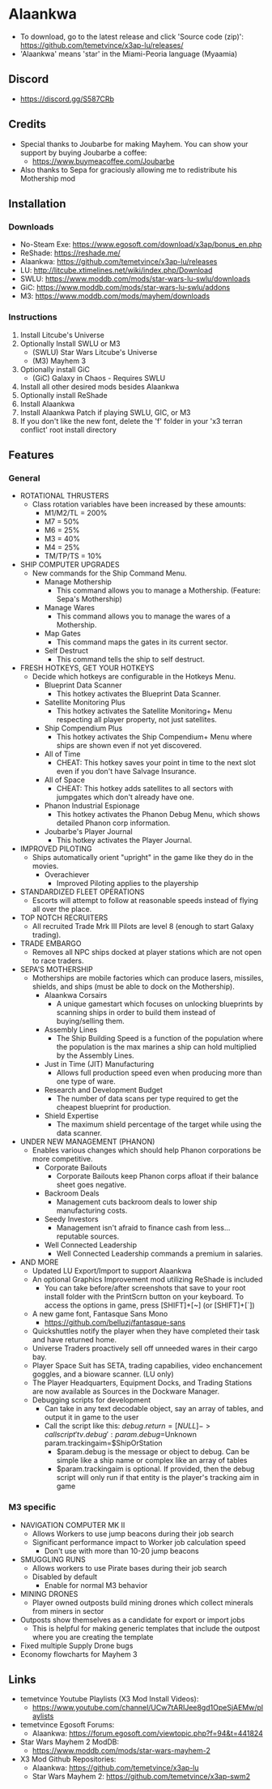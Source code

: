 # Alaankwa
* To download, go to the latest release and click 'Source code (zip)': https://github.com/temetvince/x3ap-lu/releases/
* 'Alaankwa' means 'star' in the Miami-Peoria language (Myaamia)

## Discord
* https://discord.gg/S587CRb

## Credits
* Special thanks to Joubarbe for making Mayhem. You can show your support by buying Joubarbe a coffee:
    * https://www.buymeacoffee.com/Joubarbe
* Also thanks to Sepa for graciously allowing me to redistribute his Mothership mod

## Installation
### Downloads
* No-Steam Exe: https://www.egosoft.com/download/x3ap/bonus_en.php
* ReShade: https://reshade.me/
* Alaankwa: https://github.com/temetvince/x3ap-lu/releases
* LU: http://litcube.xtimelines.net/wiki/index.php/Download
* SWLU: https://www.moddb.com/mods/star-wars-lu-swlu/downloads
* GiC: https://www.moddb.com/mods/star-wars-lu-swlu/addons
* M3: https://www.moddb.com/mods/mayhem/downloads

### Instructions
1. Install Litcube's Universe
2. Optionally Install SWLU or M3
    * (SWLU) Star Wars Litcube's Universe
    * (M3) Mayhem 3
3. Optionally install GiC
    * (GiC) Galaxy in Chaos - Requires SWLU
4. Install all other desired mods besides Alaankwa
5. Optionally install ReShade
6. Install Alaankwa
7. Install Alaankwa Patch if playing SWLU, GIC, or M3
8. If you don't like the new font, delete the 'f' folder in your 'x3 terran conflict' root install directory

## Features
### General
* ROTATIONAL THRUSTERS
    * Class rotation variables have been increased by these amounts:
        * M1/M2/TL = 200%
        * M7 = 50%
        * M6 = 25%
        * M3 = 40%
        * M4 = 25%
        * TM/TP/TS = 10%
* SHIP COMPUTER UPGRADES
    * New commands for the Ship Command Menu.
        * Manage Mothership
            * This command allows you to manage a Mothership. (Feature: Sepa's Mothership)
        * Manage Wares
            * This command allows you to manage the wares of a Mothership.
        * Map Gates
            * This command maps the gates in its current sector.
        * Self Destruct
            * This command tells the ship to self destruct.
* FRESH HOTKEYS, GET YOUR HOTKEYS
    * Decide which hotkeys are configurable in the Hotkeys Menu.
        * Blueprint Data Scanner 
            * This hotkey activates the Blueprint Data Scanner.
        * Satellite Monitoring Plus
            * This hotkey activates the Satellite Monitoring+ Menu respecting all player property, not just satellites.
        * Ship Compendium Plus
            * This hotkey activates the Ship Compendium+ Menu where ships are shown even if not yet discovered.
        * All of Time
            * CHEAT: This hotkey saves your point in time to the next slot even if you don't have Salvage Insurance.
        * All of Space
            * CHEAT: This hotkey adds satellites to all sectors with jumpgates which don't already have one.
        * Phanon Industrial Espionage
            * This hotkey activates the Phanon Debug Menu, which shows detailed Phanon corp information.
        * Joubarbe's Player Journal
            * This hotkey activates the Player Journal.
* IMPROVED PILOTING
    * Ships automatically orient "upright" in the game like they do in the movies.
        * Overachiever
            * Improved Piloting applies to the playership
* STANDARDIZED FLEET OPERATIONS
    * Escorts will attempt to follow at reasonable speeds instead of flying all over the place.
* TOP NOTCH RECRUITERS
    * All recruited Trade Mrk III Pilots are level 8 (enough to start Galaxy trading).
* TRADE EMBARGO
    * Removes all NPC ships docked at player stations which are not open to race traders.
* SEPA'S MOTHERSHIP
    * Motherships are mobile factories which can produce lasers, missiles, shields, and ships (must be able to dock on the Mothership).
        * Alaankwa Corsairs
            * A unique gamestart which focuses on unlocking blueprints by scanning ships in order to build them instead of buying/selling them.
        * Assembly Lines
            * The Ship Building Speed is a function of the population where the population is the max marines a ship can hold multiplied by the Assembly Lines.
        * Just in Time (JIT) Manufacturing
            * Allows full production speed even when producing more than one type of ware.
        * Research and Development Budget
            * The number of data scans per type required to get the cheapest blueprint for production.
        * Shield Expertise
            * The maximum shield percentage of the target while using the data scanner.
* UNDER NEW MANAGEMENT (PHANON)
    * Enables various changes which should help Phanon corporations be more competitive.
        * Corporate Bailouts
            * Corporate Bailouts keep Phanon corps afloat if their balance sheet goes negative.
        * Backroom Deals
            * Management cuts backroom deals to lower ship manufacturing costs.
        * Seedy Investors
            * Management isn't afraid to finance cash from less... reputable sources.
        * Well Connected Leadership
            * Well Connected Leadership commands a premium in salaries.
* AND MORE
    * Updated LU Export/Import to support Alaankwa
    * An optional Graphics Improvement mod utilizing ReShade is included
        * You can take before/after screenshots that save to your root install folder with the PrintScrn button on your keyboard. To access the options in game, press [SHIFT]+[~] (or [SHIFT]+[`])
    * A new game font, Fantasque Sans Mono
        * https://github.com/belluzj/fantasque-sans
    * Quickshuttles notify the player when they have completed their task and have returned home.
    * Universe Traders proactively sell off unneeded wares in their cargo bay.
    * Player Space Suit has SETA, trading capabilies, video enchancement goggles, and a bioware scanner. (LU only)
    * The Player Headquarters, Equipment Docks, and Trading Stations are now available as Sources in the Dockware Manager.
    * Debugging scripts for development
        * Can take in any text decodable object, say an array of tables, and output it in game to the user
        * Call the script like this: $debug.return = [NULL] -> call script 'tv.debug': param.debug=$Unknown param.trackingaim=$ShipOrStation
            * $param.debug is the message or object to debug. Can be simple like a ship name or complex like an array of tables
            * $param.trackingaim is optional. If provided, then the debug script will only run if that entity is the player's tracking aim in game


### M3 specific
* NAVIGATION COMPUTER MK II
    * Allows Workers to use jump beacons during their job search
    * Significant performance impact to Worker job calculation speed
        * Don't use with more than 10-20 jump beacons
* SMUGGLING RUNS
    * Allows workers to use Pirate bases during their job search
    * Disabled by default
        * Enable for normal M3 behavior
* MINING DRONES
    * Player owned outposts build mining drones which collect minerals from miners in sector
* Outposts show themselves as a candidate for export or import jobs
    * This is helpful for making generic templates that include the outpost where you are creating the template
* Fixed multiple Supply Drone bugs
* Economy flowcharts for Mayhem 3

## Links
* temetvince Youtube Playlists (X3 Mod Install Videos):
	* https://www.youtube.com/channel/UCw7tARIJee8gd1OpeSjAEMw/playlists
* temetvince Egosoft Forums:
    * Alaankwa: https://forum.egosoft.com/viewtopic.php?f=94&t=441824
* Star Wars Mayhem 2 ModDB:
    * https://www.moddb.com/mods/star-wars-mayhem-2
* X3 Mod Github Repositories:
    * Alaankwa: https://github.com/temetvince/x3ap-lu
    * Star Wars Mayhem 2: https://github.com/temetvince/x3ap-swm2


